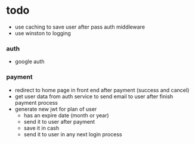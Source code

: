 # todo

- use caching to save user after pass auth middleware
- use winston to logging

<!-- - req.socket.remoteAddress() -->

### auth

- google auth

### payment

- redirect to home page in front end after payment (success and cancel)
- get user data from auth service to send email to user after finish payment process
- generate new jwt for plan of user
  - has an expire date (month or year)
  - send it to user after payment
  - save it in cash
  - send it to user in any next login process
    <!-- - update `pay` endpoint to >> `/pay/<user_id>` -->
    <!-- - build payment by card (using strip) -->
